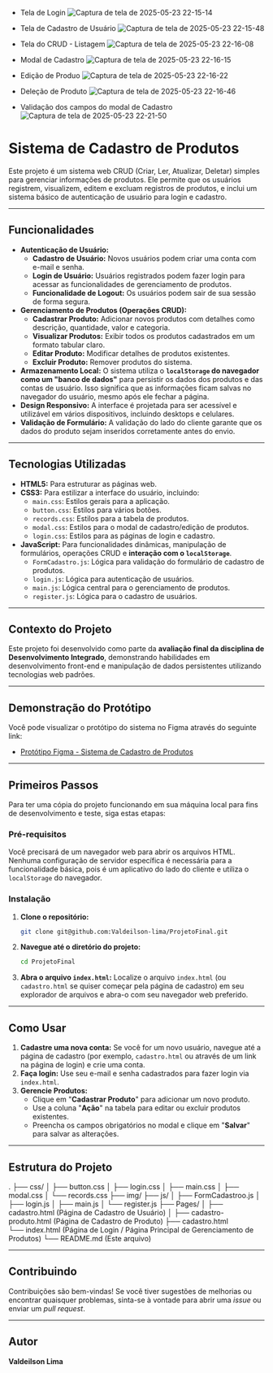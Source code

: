 * Tela de Login
![Captura de tela de 2025-05-23 22-15-14](https://github.com/user-attachments/assets/34f1355d-05e4-4e65-8e92-4a0750ea8a7f)

* Tela de Cadastro de Usuário
![Captura de tela de 2025-05-23 22-15-48](https://github.com/user-attachments/assets/ffe51ebb-3094-44f5-89e0-864afae73a4f)

* Tela do CRUD - Listagem
![Captura de tela de 2025-05-23 22-16-08](https://github.com/user-attachments/assets/ae01992e-75d8-4ed3-bc2a-b90f2f40ce91)

* Modal de Cadastro
![Captura de tela de 2025-05-23 22-16-15](https://github.com/user-attachments/assets/d72ad10e-80f3-4129-bdb0-6d667d86f5cf)

* Edição de Produo
![Captura de tela de 2025-05-23 22-16-22](https://github.com/user-attachments/assets/3d5d9adf-7fc4-4139-ac65-bbcf2182d8e0)

* Deleção de Produto
![Captura de tela de 2025-05-23 22-16-46](https://github.com/user-attachments/assets/d8a4fcb4-6c6e-4fd1-b5a9-c9d3b051bf00)

* Validação dos campos do modal de Cadastro
![Captura de tela de 2025-05-23 22-21-50](https://github.com/user-attachments/assets/a619a420-3ccc-48dc-881a-0462af7f8b4f)










# Sistema de Cadastro de Produtos

Este projeto é um sistema web CRUD (Criar, Ler, Atualizar, Deletar) simples para gerenciar informações de produtos. Ele permite que os usuários registrem, visualizem, editem e excluam registros de produtos, e inclui um sistema básico de autenticação de usuário para login e cadastro.

---

## Funcionalidades

* **Autenticação de Usuário:**
    * **Cadastro de Usuário:** Novos usuários podem criar uma conta com e-mail e senha.
    * **Login de Usuário:** Usuários registrados podem fazer login para acessar as funcionalidades de gerenciamento de produtos.
    * **Funcionalidade de Logout:** Os usuários podem sair de sua sessão de forma segura.
* **Gerenciamento de Produtos (Operações CRUD):**
    * **Cadastrar Produto:** Adicionar novos produtos com detalhes como descrição, quantidade, valor e categoria.
    * **Visualizar Produtos:** Exibir todos os produtos cadastrados em um formato tabular claro.
    * **Editar Produto:** Modificar detalhes de produtos existentes.
    * **Excluir Produto:** Remover produtos do sistema.
* **Armazenamento Local:** O sistema utiliza o **`localStorage` do navegador como um "banco de dados"** para persistir os dados dos produtos e das contas de usuário. Isso significa que as informações ficam salvas no navegador do usuário, mesmo após ele fechar a página.
* **Design Responsivo:** A interface é projetada para ser acessível e utilizável em vários dispositivos, incluindo desktops e celulares.
* **Validação de Formulário:** A validação do lado do cliente garante que os dados do produto sejam inseridos corretamente antes do envio.

---

## Tecnologias Utilizadas

* **HTML5:** Para estruturar as páginas web.
* **CSS3:** Para estilizar a interface do usuário, incluindo:
    * `main.css`: Estilos gerais para a aplicação.
    * `button.css`: Estilos para vários botões.
    * `records.css`: Estilos para a tabela de produtos.
    * `modal.css`: Estilos para o modal de cadastro/edição de produtos.
    * `login.css`: Estilos para as páginas de login e cadastro.
* **JavaScript:** Para funcionalidades dinâmicas, manipulação de formulários, operações CRUD e **interação com o `localStorage`**.
    * `FormCadastro.js`: Lógica para validação do formulário de cadastro de produtos.
    * `login.js`: Lógica para autenticação de usuários.
    * `main.js`: Lógica central para o gerenciamento de produtos.
    * `register.js`: Lógica para o cadastro de usuários.

---

## Contexto do Projeto

Este projeto foi desenvolvido como parte da **avaliação final da disciplina de Desenvolvimento Integrado**, demonstrando habilidades em desenvolvimento front-end e manipulação de dados persistentes utilizando tecnologias web padrões.

---

## Demonstração do Protótipo

Você pode visualizar o protótipo do sistema no Figma através do seguinte link:

* [Protótipo Figma - Sistema de Cadastro de Produtos](https://www.figma.com/proto/sYfDAgxtUqTbqamj1fBDZe/Untitled?node-id=6-13&t=vQjJd65I1kjE6UlD-1&starting-point-node-id=6%3A13)

---

## Primeiros Passos

Para ter uma cópia do projeto funcionando em sua máquina local para fins de desenvolvimento e teste, siga estas etapas:

### Pré-requisitos

Você precisará de um navegador web para abrir os arquivos HTML. Nenhuma configuração de servidor específica é necessária para a funcionalidade básica, pois é um aplicativo do lado do cliente e utiliza o `localStorage` do navegador.

### Instalação

1.  **Clone o repositório:** 
    ```bash
    git clone git@github.com:Valdeilson-lima/ProjetoFinal.git
    ```
2.  **Navegue até o diretório do projeto:**
    ```bash
    cd ProjetoFinal
    ```
3.  **Abra o arquivo `index.html`:** Localize o arquivo `index.html` (ou `cadastro.html` se quiser começar pela página de cadastro) em seu explorador de arquivos e abra-o com seu navegador web preferido.

---

## Como Usar

1.  **Cadastre uma nova conta:** Se você for um novo usuário, navegue até a página de cadastro (por exemplo, `cadastro.html` ou através de um link na página de login) e crie uma conta.
2.  **Faça login:** Use seu e-mail e senha cadastrados para fazer login via `index.html`.
3.  **Gerencie Produtos:**
    * Clique em "**Cadastrar Produto**" para adicionar um novo produto.
    * Use a coluna "**Ação**" na tabela para editar ou excluir produtos existentes.
    * Preencha os campos obrigatórios no modal e clique em "**Salvar**" para salvar as alterações.

---

## Estrutura do Projeto

.
├── css/
│   ├── button.css
│   ├── login.css
│   ├── main.css
│   ├── modal.css
│   └── records.css
├── img/
├── js/
│   ├── FormCadastroo.js
│   ├── login.js
│   ├── main.js
│   └── register.js
├── Pages/
│   ├── cadastro.html              (Página de Cadastro de Usuário)
│   ├── cadastro-produto.html      (Página de Cadastro de Produto)
├── cadastro.html             
└── index.html                     (Página de Login / Página Principal de Gerenciamento de Produtos)
└── README.md                      (Este arquivo)

---

## Contribuindo

Contribuições são bem-vindas! Se você tiver sugestões de melhorias ou encontrar quaisquer problemas, sinta-se à vontade para abrir uma *issue* ou enviar um *pull request*.

---


## Autor

**Valdeilson Lima**
